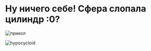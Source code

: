 # Ну ничего себе! Сфера слопала цилиндр :0?
![прикол](https://github.com/user-attachments/assets/e8dc98b6-1a7c-4b88-b0a1-25f3f5c0be78)

![hypocycloid](https://github.com/omabakumova/CoolComputerGeometry/assets/115540252/4581a8a5-8096-4694-8b07-b9c21ff9a843)
